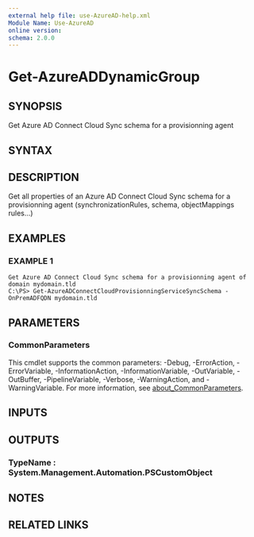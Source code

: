 ```yaml
---
external help file: use-AzureAD-help.xml
Module Name: Use-AzureAD
online version:
schema: 2.0.0
---
```


# Get-AzureADDynamicGroup

## SYNOPSIS
Get Azure AD Connect Cloud Sync schema for a provisionning agent

## SYNTAX

## DESCRIPTION
Get all properties of an Azure AD Connect Cloud Sync schema for a provisionning agent (synchronizationRules, schema, objectMappings rules...)

## EXAMPLES

### EXAMPLE 1
```
Get Azure AD Connect Cloud Sync schema for a provisionning agent of domain mydomain.tld
C:\PS> Get-AzureADConnectCloudProvisionningServiceSyncSchema -OnPremADFQDN mydomain.tld
```

## PARAMETERS

### CommonParameters
This cmdlet supports the common parameters: -Debug, -ErrorAction, -ErrorVariable, -InformationAction, -InformationVariable, -OutVariable, -OutBuffer, -PipelineVariable, -Verbose, -WarningAction, and -WarningVariable. For more information, see [about_CommonParameters](http://go.microsoft.com/fwlink/?LinkID=113216).

## INPUTS

## OUTPUTS

### TypeName : System.Management.Automation.PSCustomObject
## NOTES

## RELATED LINKS
